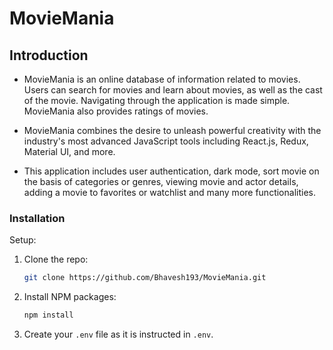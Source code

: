 # MovieMania

## Introduction

- MovieMania is an online database of information related to movies. Users can search for movies and learn about movies, as well as the cast of the movie. Navigating through the application is made simple. MovieMania also provides ratings of movies.

- MovieMania
 combines the desire to unleash powerful creativity with the industry's most advanced JavaScript tools including React.js, Redux, Material UI, and more.

- This application includes user authentication, dark mode, sort movie on the basis of categories or genres, viewing movie and actor details, adding a movie to favorites or watchlist and many more functionalities.


### Installation

Setup:

1. Clone the repo:
   ```sh
   git clone https://github.com/Bhavesh193/MovieMania.git
   ```
2. Install NPM packages:
   ```sh
   npm install
   ```
3. Create your `.env` file as it is instructed in `.env`.
